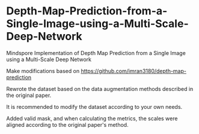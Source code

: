 # Depth-Map-Prediction-from-a-Single-Image-using-a-Multi-Scale-Deep-Network
Mindspore Implementation of Depth Map Prediction from a Single Image using a Multi-Scale Deep Network

Make modifications based on <https://github.com/imran3180/depth-map-prediction>

Rewrote the dataset based on the data augmentation methods described in the original paper.

It is recommended to modify the dataset according to your own needs.

Added valid mask, and when calculating the metrics, the scales were aligned according to the original paper's method.
